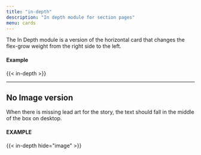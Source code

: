 ```yaml
---
title: "in-depth"
description: "In depth module for section pages"
menu: cards
---
```


The In Depth module is a version of the horizontal card that changes the flex-grow weight from the right side to the left.

#### Example
<div class="example shadow">
{{< in-depth >}}
</div>

---

## No Image version

When there is missing lead art for the story, the text should fall in the middle of the box on desktop.

#### EXAMPLE
<div class="example">
{{< in-depth hide="image" >}}
</div>

